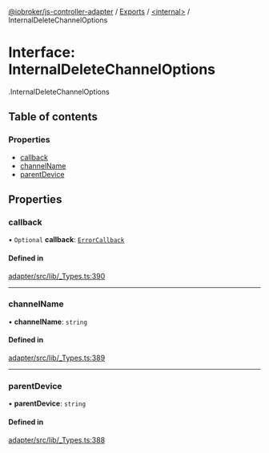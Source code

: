 [@iobroker/js-controller-adapter](../README.md) / [Exports](../modules.md) / [<internal\>](../modules/internal_.md) / InternalDeleteChannelOptions

# Interface: InternalDeleteChannelOptions

[<internal>](../modules/internal_.md).InternalDeleteChannelOptions

## Table of contents

### Properties

- [callback](internal_.InternalDeleteChannelOptions.md#callback)
- [channelName](internal_.InternalDeleteChannelOptions.md#channelname)
- [parentDevice](internal_.InternalDeleteChannelOptions.md#parentdevice)

## Properties

### callback

• `Optional` **callback**: [`ErrorCallback`](../modules/internal_.md#errorcallback)

#### Defined in

[adapter/src/lib/_Types.ts:390](https://github.com/ioBroker/ioBroker.js-controller/blob/959e51d6/packages/adapter/src/lib/_Types.ts#L390)

___

### channelName

• **channelName**: `string`

#### Defined in

[adapter/src/lib/_Types.ts:389](https://github.com/ioBroker/ioBroker.js-controller/blob/959e51d6/packages/adapter/src/lib/_Types.ts#L389)

___

### parentDevice

• **parentDevice**: `string`

#### Defined in

[adapter/src/lib/_Types.ts:388](https://github.com/ioBroker/ioBroker.js-controller/blob/959e51d6/packages/adapter/src/lib/_Types.ts#L388)
